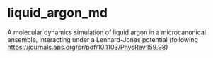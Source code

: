 # liquid_argon_md
A molecular dynamics simulation of liquid argon in a microcanonical ensemble, interacting under a Lennard-Jones potential
(following https://journals.aps.org/pr/pdf/10.1103/PhysRev.159.98)
